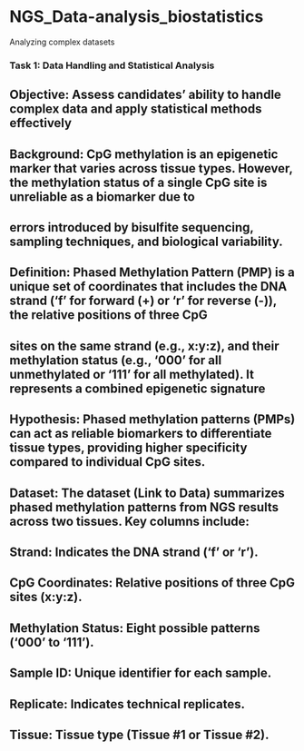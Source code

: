 # NGS_Data-analysis_biostatistics
Analyzing complex datasets
### Task 1: Data Handling and Statistical Analysis

## Objective: Assess candidates’ ability to handle complex data and apply statistical methods effectively

## Background: CpG methylation is an epigenetic marker that varies across tissue types. However, the methylation status of a single CpG site is unreliable as a biomarker due to
## errors introduced by bisulfite sequencing, sampling techniques, and biological variability.

## Definition: Phased Methylation Pattern (PMP) is a unique set of coordinates that includes the DNA strand (‘f’ for forward (+) or ‘r’ for reverse (-)), the relative positions of three CpG
## sites on the same strand (e.g., x:y:z), and their methylation status (e.g., ‘000’ for all unmethylated or ‘111’ for all methylated). It represents a combined epigenetic signature 

## Hypothesis: Phased methylation patterns (PMPs) can act as reliable biomarkers to differentiate tissue types, providing higher specificity compared to individual CpG sites.

## Dataset: The dataset (Link to Data) summarizes phased methylation patterns from NGS results across two tissues. Key columns include:

## Strand: Indicates the DNA strand (‘f’ or ‘r’).
## CpG Coordinates: Relative positions of three CpG sites (x:y:z).
## Methylation Status: Eight possible patterns (‘000’ to ‘111’).
## Sample ID: Unique identifier for each sample.
## Replicate: Indicates technical replicates.
## Tissue: Tissue type (Tissue #1 or Tissue #2).
